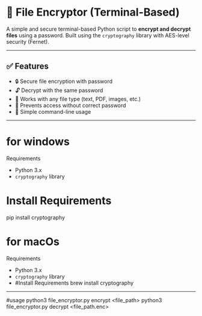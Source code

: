 
# 🔐 File Encryptor (Terminal-Based)

A simple and secure terminal-based Python script to **encrypt and decrypt files** using a password. Built using the `cryptography` library with AES-level security (Fernet).

---------------------------------------------------------------------------------------------------------------------------------------------

## ✅ Features

- 🔒 Secure file encryption with password
- 🔓 Decrypt with the same password
- 📂 Works with any file type (text, PDF, images, etc.)
- 🚫 Prevents access without correct password
- 🧠 Simple command-line usage

---------------------------------------------------------------------------------------------------------------------------------------------
# for windows 
Requirements
- Python 3.x
- `cryptography` library
# Install Requirements
pip install cryptography
# for macOs
Requirements

- Python 3.x
- `cryptography` library
- #Install Requirements
brew install cryptography
---------------------------------------------------------------------------------------------------------------------------------------------
#usage
python3 file_encryptor.py encrypt <file_path> <password>
python3 file_encryptor.py decrypt <file_path.enc> <password>

